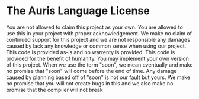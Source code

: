 # The Auris Language License
You are not allowed to claim this project as your own. You are allowed to use this in your project with proper acknowledgement.
We make no claim of continued support for this project and we are not responsible any damages caused by lack any knowledge or common sense when using our project.
This code is provided as-is and no warrenty is provided. This code is provided for the benefit of humanity.
You may implement your own version of this project. When we use the term "soon", we mean eventually and make no promise that "soon" will
come before the end of time. Any damage caused by planning based off of "soon" is not our fault but yours. We make no promise that
you will not create bugs in this and we also make no promise that the compiler will not break
